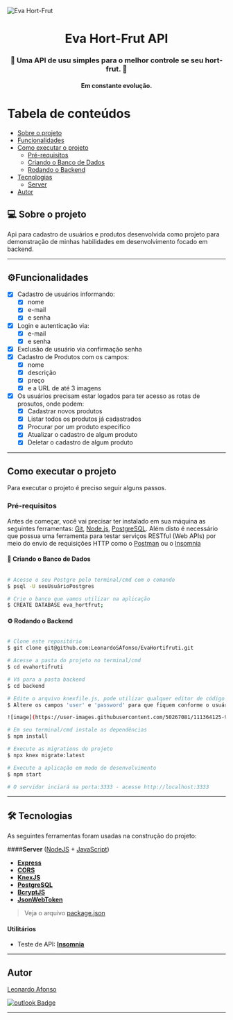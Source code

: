 ![Eva Hort-Frut](https://user-images.githubusercontent.com/50267081/111349282-c29cc080-865f-11eb-92fd-598380748420.png)

<h1 align="center">
     Eva Hort-Frut API
</h1>

<h3 align="center">
    🍎 Uma API de usu simples para o melhor controle se seu hort-frut. 🐍
</h3>

<h4 align="center">
	Em constante evolução.
</h4>

Tabela de conteúdos
=================
<!--ts-->
   * [Sobre o projeto](#-sobre-o-projeto)
   * [Funcionalidades](#-funcionalidades)
   * [Como executar o projeto](#-como-executar-o-projeto)
     * [Pré-requisitos](#pré-requisitos)
     * [Criando o Banco de Dados](#user-content--criando-o-banco-de-dados)
     * [Rodando o Backend](#user-content--rodando-o-backend)
   * [Tecnologias](#-tecnologias)
     * [Server](#user-content-server--nodejs----typescript)
   * [Autor](#-autor)
<!--te-->


## 💻 Sobre o projeto

Api para cadastro de usuários e produtos desenvolvida como projeto para demonstração de minhas habilidades em desenvolvimento focado em backend.

---

## ⚙️Funcionalidades

- [x] Cadastro de usuários informando:
  - [x] nome
  - [x] e-mail
  - [x] e senha
- [x] Login e autenticação via: 
  - [x] e-mail
  - [x] e senha
- [x] Exclusão de usuário via confirmação senha
- [x] Cadastro de Produtos com os campos:
  - [x] nome
  - [x] descrição
  - [x] preço
  - [x] e a URL de até 3 imagens
- [x] Os usuários precisam estar logados para ter acesso as rotas de prosutos, onde podem:
  - [x] Cadastrar novos produtos
  - [x] Listar todos os produtos já cadastrados
  - [x] Procurar por um produto especifico
  - [x] Atualizar o cadastro de algum produto
  - [x] Deletar o cadastro de algum produto

---

## Como executar o projeto

Para executar o projeto é preciso seguir alguns passos.

### Pré-requisitos

Antes de começar, você vai precisar ter instalado em sua máquina as seguintes ferramentas:
[Git](https://git-scm.com), [Node.js](https://nodejs.org/en/), [PostgreSQL](https://www.postgresql.org/download/). 
Além disto é necessário que possua uma ferramenta para testar serviços RESTful (Web APIs) por meio do envio de requisições HTTP como o [Postman](https://www.postman.com/downloads/) ou o [Insomnia](https://insomnia.rest/download)

#### 🎲 Criando o Banco de Dados

```bash

# Acesse o seu Postgre pelo terminal/cmd com o comando
$ psql -U seuUsuárioPostgres

# Crie o banco que vamos utilizar na aplicação
$ CREATE DATABASE eva_hortfrut; 

```

#### ⚙️ Rodando o Backend

```bash

# Clone este repositório
$ git clone git@github.com:LeonardoSAfonso/EvaHortifruti.git

# Acesse a pasta do projeto no terminal/cmd
$ cd evahortifruti

# Vá para a pasta backend
$ cd backend

# Edite o arquivo knexfile.js, pode utilizar qualquer editor de código ou ainda utilizar o bloco de notas.
$ Altere os campos 'user' e 'password' para que fiquem conforme o usuário e senha configurados em seu Postgre

![image](https://user-images.githubusercontent.com/50267081/111364125-9be68600-866f-11eb-8c9e-daf79d22857d.png)

# Em seu terminal/cmd instale as dependências
$ npm install

# Execute as migrations do projeto
$ npx knex migrate:latest

# Execute a aplicação em modo de desenvolvimento
$ npm start

# O servidor inciará na porta:3333 - acesse http://localhost:3333
```

---

## 🛠 Tecnologias

As seguintes ferramentas foram usadas na construção do projeto:

####**Server**  ([NodeJS](https://nodejs.org/en/)  +  [JavaScript](https://www.javascript.com/))

-   **[Express](https://expressjs.com/)**
-   **[CORS](https://expressjs.com/en/resources/middleware/cors.html)**
-   **[KnexJS](http://knexjs.org/)**
-   **[PostgreSQL](https://www.postgresql.org/download/)**
-   **[BcryptJS](https://github.com/shaneGirish/bcrypt-nodejs)**
-   **[JsonWebToken](https://github.com/auth0/node-jsonwebtoken)**


> Veja o arquivo  [package.json](https://github.com/LeonardoSAfonso/EvaHortifruti/blob/main/backend/package.json)

#### **Utilitários**

-   Teste de API:  **[Insomnia](https://insomnia.rest/)**

---

## Autor

[Leonardo Afonso](https://github.com/LeonardoSAfonso)
 
[![outlook Badge](https://img.shields.io/badge/-tgmarinho@gmail.com-c14438?style=flat-square&logo=Gmail&logoColor=white&link=mailto:tgmarinho@gmail.com)](mailto:leonardo.s_afonso@hotimail.com)

---
